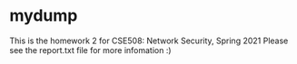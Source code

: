 # mydump
This is the homework 2 for CSE508: Network Security, Spring 2021
Please see the report.txt file for more infomation :)
